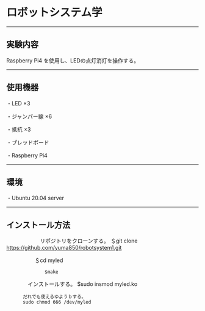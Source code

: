 # ロボットシステム学
--------

## 実験内容
Raspberry Pi4 を使用し、LEDの点灯消灯を操作する。

-------

## 使用機器
・LED ×3

・ジャンパー線 ×6

・抵抗 ×3

・ブレッドボード

・Raspberry Pi4

------

## 環境
・Ubuntu 20.04 server

-------

## インストール方法
　　　　　　
 リポジトリをクローンする。
                ＄git clone https://github.com/yuma850/robotsystem1.git

　　　　　       ＄cd myled
     
                  $make
     
 　　　　インストールする。
          $sudo insmod myled.ko
          
          だれでも使えるゆようｂする。
          sudo chmod 666 /dev/myled
